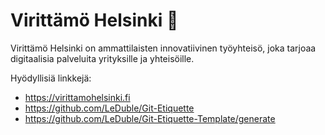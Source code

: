 # Virittämö Helsinki :wave:

Virittämö Helsinki on ammattilaisten innovatiivinen työyhteisö, joka tarjoaa digitaalisia palveluita yrityksille ja yhteisöille.

Hyödyllisiä linkkejä:
* https://virittamohelsinki.fi
* https://github.com/LeDuble/Git-Etiquette
* https://github.com/LeDuble/Git-Etiquette-Template/generate
